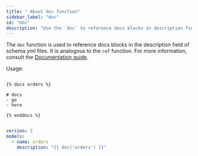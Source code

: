 ```yaml
---
title: " About doc function"
sidebar_label: "doc"
id: "doc"
description: "Use the `doc` to reference docs blocks in description fields."
---
```


The `doc` function is used to reference docs blocks in the description field of schema.yml files. It is analogous to the `ref` function. For more information, consult the [Documentation guide](documentation).

Usage:

<File name='orders.md'>

```jinja2

{% docs orders %}

# docs
- go
- here
 
{% enddocs %}
```

</File>



<File name='schema.yml'>

```yaml

version: 2
models:
  - name: orders
    description: "{{ doc('orders') }}"
```

</File>
